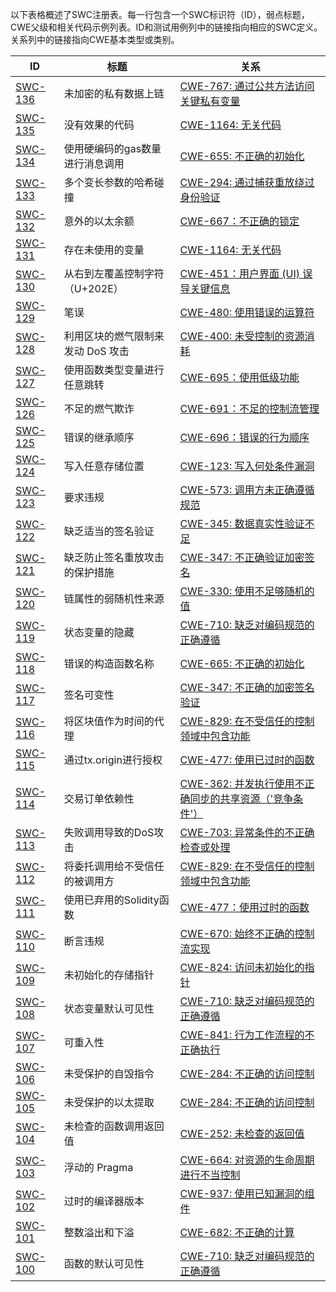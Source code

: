 以下表格概述了SWC注册表。每一行包含一个SWC标识符（ID），弱点标题，CWE父级和相关代码示例列表。ID和测试用例列中的链接指向相应的SWC定义。关系列中的链接指向CWE基本类型或类别。

| ID | 标题 | 关系 |
|---|---|---|
|[SWC-136](SWC-136/SWC-136.md)|未加密的私有数据上链|[CWE-767: 通过公共方法访问关键私有变量](https://cwe.mitre.org/data/definitions/767.html)|
|[SWC-135](SWC-135/SWC-135.md)|没有效果的代码|[CWE-1164: 无关代码](https://cwe.mitre.org/data/definitions/1164.html)|
|[SWC-134](SWC-134/SWC-134.md)|使用硬编码的gas数量进行消息调用|[CWE-655: 不正确的初始化](https://cwe.mitre.org/data/definitions/767.html)|
|[SWC-133](SWC-133/SWC-133.md)|多个变长参数的哈希碰撞|[CWE-294: 通过捕获重放绕过身份验证](https://cwe.mitre.org/data/definitions/294.html)|
|[SWC-132](SWC-132/SWC-132.md)|意外的以太余额|[CWE-667：不正确的锁定](https://cwe.mitre.org/data/definitions/667.html)|
|[SWC-131](SWC-131/SWC-131.md)|存在未使用的变量|[CWE-1164: 无关代码](https://cwe.mitre.org/data/definitions/1164.html)|
|[SWC-130](SWC-130/SWC-130.md)|从右到左覆盖控制字符（U+202E）|[CWE-451：用户界面 (UI) 误导关键信息](http://cwe.mitre.org/data/definitions/451.html)|
|[SWC-129](SWC-129/SWC-129.md)|笔误|[CWE-480: 使用错误的运算符](https://cwe.mitre.org/data/definitions/480.html)|
|[SWC-128](SWC-128/SWC-128.md)|利用区块的燃气限制来发动 DoS 攻击|[CWE-400: 未受控制的资源消耗](https://cwe.mitre.org/data/definitions/400.html)|
|[SWC-127](SWC-127/SWC-127.md)|使用函数类型变量进行任意跳转|[CWE-695：使用低级功能](https://cwe.mitre.org/data/definitions/695.html)|
|[SWC-126](SWC-126/SWC-126.md)|不足的燃气欺诈|[CWE-691：不足的控制流管理](https://cwe.mitre.org/data/definitions/691.html)|
|[SWC-125](SWC-125/SWC-125.md)|错误的继承顺序|[CWE-696：错误的行为顺序](https://cwe.mitre.org/data/definitions/696.html)|
|[SWC-124](SWC-124/SWC-124.md)|写入任意存储位置|[CWE-123: 写入何处条件漏洞](https://cwe.mitre.org/data/definitions/123.html)|
|[SWC-123](SWC-123/SWC-123.md)|要求违规|[CWE-573: 调用方未正确遵循规范](https://cwe.mitre.org/data/definitions/573.html)|
|[SWC-122](SWC-122/SWC-122.md)|缺乏适当的签名验证|[CWE-345: 数据真实性验证不足](https://cwe.mitre.org/data/definitions/345.html)|
|[SWC-121](SWC-121/SWC-121.md)|缺乏防止签名重放攻击的保护措施|[CWE-347: 不正确验证加密签名](https://cwe.mitre.org/data/definitions/347.html)|
|[SWC-120](SWC-120/SWC-120.md)|链属性的弱随机性来源|[CWE-330: 使用不足够随机的值](https://cwe.mitre.org/data/definitions/330.html)|
|[SWC-119](SWC-119/SWC-119.md)|状态变量的隐藏|[CWE-710: 缺乏对编码规范的正确遵循](http://cwe.mitre.org/data/definitions/710.html)|
|[SWC-118](SWC-118/SWC-118.md)|错误的构造函数名称|[CWE-665: 不正确的初始化](http://cwe.mitre.org/data/definitions/665.html)|
|[SWC-117](SWC-117/SWC-117.md)|签名可变性|[CWE-347: 不正确的加密签名验证](https://cwe.mitre.org/data/definitions/347.html)|
|[SWC-116](SWC-116/SWC-116.md)|将区块值作为时间的代理|[CWE-829: 在不受信任的控制领域中包含功能](https://cwe.mitre.org/data/definitions/829.html)|
|[SWC-115](SWC-115/SWC-115.md)|通过tx.origin进行授权|[CWE-477: 使用已过时的函数](https://cwe.mitre.org/data/definitions/477.html)|
|[SWC-114](SWC-114/SWC-114.md)|交易订单依赖性|[CWE-362: 并发执行使用不正确同步的共享资源（'竞争条件'）](https://cwe.mitre.org/data/definitions/362.html)|
|[SWC-113](SWC-113/SWC-113.md)|失败调用导致的DoS攻击|[CWE-703: 异常条件的不正确检查或处理](https://cwe.mitre.org/data/definitions/703.html)|
|[SWC-112](SWC-112/SWC-112.md)|将委托调用给不受信任的被调用方|[CWE-829: 在不受信任的控制领域中包含功能](https://cwe.mitre.org/data/definitions/829.html)|
|[SWC-111](SWC-111/SWC-111.md)|使用已弃用的Solidity函数|[CWE-477：使用过时的函数](https://cwe.mitre.org/data/definitions/477.html)|
|[SWC-110](SWC-110/SWC-110.md)|断言违规|[CWE-670: 始终不正确的控制流实现](https://cwe.mitre.org/data/definitions/670.html)|
|[SWC-109](SWC-109/SWC-109.md)|未初始化的存储指针|[CWE-824: 访问未初始化的指针](https://cwe.mitre.org/data/definitions/824.html)|
|[SWC-108](SWC-108/SWC-108.md)|状态变量默认可见性|[CWE-710: 缺乏对编码规范的正确遵循](https://cwe.mitre.org/data/definitions/710.html)|
|[SWC-107](SWC-107/SWC-107.md)|可重入性|[CWE-841: 行为工作流程的不正确执行](https://cwe.mitre.org/data/definitions/841.html)|
|[SWC-106](SWC-106/SWC-106.md)|未受保护的自毁指令|[CWE-284: 不正确的访问控制](https://cwe.mitre.org/data/definitions/284.html)|
|[SWC-105](SWC-105/SWC-105.md)|未受保护的以太提取|[CWE-284: 不正确的访问控制](https://cwe.mitre.org/data/definitions/284.html)|
|[SWC-104](SWC-104/SWC-104.md)|未检查的函数调用返回值|[CWE-252: 未检查的返回值](https://cwe.mitre.org/data/definitions/252.html)|
|[SWC-103](SWC-103/SWC-103.md)|浮动的 Pragma|[CWE-664: 对资源的生命周期进行不当控制](https://cwe.mitre.org/data/definitions/664.html)|
|[SWC-102](SWC-102/SWC-102.md)|过时的编译器版本|[CWE-937: 使用已知漏洞的组件](http://cwe.mitre.org/data/definitions/937.html)|
|[SWC-101](SWC-101/SWC-101.md)|整数溢出和下溢|[CWE-682: 不正确的计算](https://cwe.mitre.org/data/definitions/682.html)|
|[SWC-100](SWC-100/SWC-100.md)|函数的默认可见性|[CWE-710: 缺乏对编码规范的正确遵循](https://cwe.mitre.org/data/definitions/710.html)|
